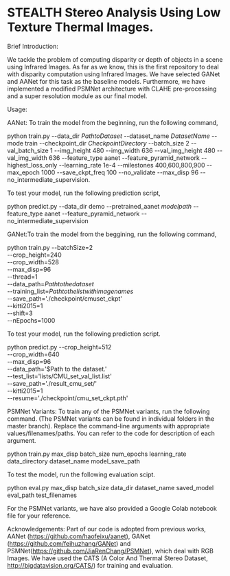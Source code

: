# STEALTH Stereo Analysis Using Low Texture Thermal Images.

Brief Introduction:

We tackle the problem of computing disparity or depth of objects in a scene using Infrared Images. As far as we know, this is the first repository to deal with disparity computation using Infrared Images. 
We have selected GANet and AANet for this task as the baseline models. Furthermore, we have implemented a modified PSMNet architecture with CLAHE pre-processing and a super resolution module as our final model. 

Usage:

AANet: To train the model from the beginning, run the following command,

python train.py --data_dir $Path to Dataset$ --dataset_name $Dataset Name$ --mode train --checkpoint_dir $Checkpoint Directory$ --batch_size 2 --val_batch_size       1 --img_height 480 --img_width 636 --val_img_height 480 --val_img_width 636 --feature_type aanet --feature_pyramid_network --highest_loss_only --learning_rate 1e-4 --milestones 400,600,800,900 --max_epoch 1000 --save_ckpt_freq 100 --no_validate --max_disp 96 --no_intermediate_supervision.

To test your model, run the following prediction script,

python predict.py --data_dir demo --pretrained_aanet $model path$ --feature_type aanet --feature_pyramid_network --no_intermediate_supervision

GANet:To train the model from the beggining, run the following command,

python train.py --batchSize=2 \
                --crop_height=240 \
                --crop_width=528 \
                --max_disp=96 \
                --thread=1 \
                --data_path=$Path to the dataset$ \
                --training_list=$Path to the list with image names$ \
                --save_path='./checkpoint/cmuset_ckpt' \
                --kitti2015=1 \
                --shift=3 \
                --nEpochs=1000
                
To test your model, run the following prediction script.

python predict.py --crop_height=512 \
                  --crop_width=640 \
                  --max_disp=96 \
                  --data_path='$Path to the dataset.' \
                  --test_list='lists/CMU_set_val_list.list' \
                  --save_path='./result_cmu_set/' \
                  --kitti2015=1 \
                  --resume='./checkpoint/cmu_set_ckpt.pth'

PSMNet Variants: To train any of the PSMNet variants, run the following command. (The PSMNet variants can be found in individual folders in the master branch). Replace the command-line arguments with appropriate values/filenames/paths. You can refer to the code for description of each argument.

python train.py max_disp batch_size num_epochs learning_rate data_directory dataset_name model_save_path

To test the model, run the following evaluation scipt.

python eval.py max_disp batch_size data_dir dataset_name saved_model eval_path test_filenames

For the PSMNet variants, we have also provided a Google Colab notebook file for your reference. 
                  
Acknowledgements: Part of our code is adopted from previous works, AANet (https://github.com/haofeixu/aanet), GANet (https://github.com/feihuzhang/GANet) and PSMNet(https://github.com/JiaRenChang/PSMNet), which deal with RGB Images. We have used the CATS (A Color And Thermal Stereo Dataset, http://bigdatavision.org/CATS/) for training and evaluation.
